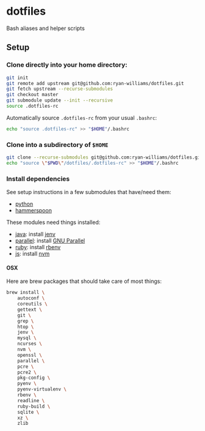 dotfiles
=========

Bash aliases and helper scripts

## Setup

### Clone directly into your home directory:

```bash
git init
git remote add upstream git@github.com:ryan-williams/dotfiles.git
git fetch upstream --recurse-submodules
git checkout master
git submodule update --init --recursive
source .dotfiles-rc
```

Automatically source `.dotfiles-rc` from your usual `.bashrc`:

```bash
echo "source .dotfiles-rc" >> "$HOME"/.bashrc
```

### Clone into a subdirectory of `$HOME`

```bash
git clone --recurse-submodules git@github.com:ryan-williams/dotfiles.git
echo "source \"$PWD\"/dotfiles/.dotfiles-rc" >> "$HOME"/.bashrc
```

### Install dependencies

See setup instructions in a few submodules that have/need them:

- [python](./py)
- [hammerspoon](./hammerspoon)

These modules need things installed:
- [java](./jar): install [jenv](https://www.jenv.be/)
- [parallel](./parallel): install [GNU Parallel](https://www.gnu.org/software/parallel/)
- [ruby](./ruby): install [rbenv](https://github.com/rbenv/rbenv)
- [js](./js): install [nvm](https://github.com/nvm-sh/nvm)

#### OSX

Here are brew packages that should take care of most things:

```bash
brew install \
    autoconf \
    coreutils \
    gettext \
    git \
    grep \
    htop \
    jenv \
    mysql \
    ncurses \
    nvm \
    openssl \
    parallel \
    pcre \
    pcre2 \
    pkg-config \
    pyenv \
    pyenv-virtualenv \
    rbenv \
    readline \
    ruby-build \
    sqlite \
    xz \
    zlib
```
